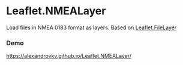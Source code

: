 # Leaflet.NMEALayer
Load files in NMEA 0183 format as layers.
Based on [Leaflet.FileLayer
](https://github.com/makinacorpus/Leaflet.FileLayer)
### Demo
<https://alexandrovkv.github.io/Leaflet.NMEALayer/>
